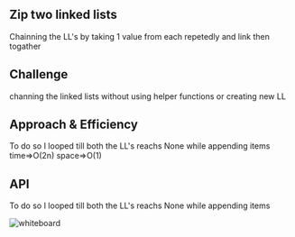 ## Zip two linked lists

Chainning the LL's by taking 1 value from each repetedly and link then togather

## Challenge

channing the linked lists without using helper functions or creating new LL

## Approach & Efficiency

To do so I looped till both the LL's reachs None while appending items time=>O(2n) space=>O(1)

## API

To do so I looped till both the LL's reachs None while appending items

![whiteboard](../assets/wb8.png)
